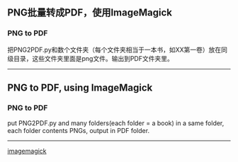 ## PNG批量转成PDF，使用ImageMagick

### PNG to PDF

把PNG2PDF.py和数个文件夹（每个文件夹相当于一本书，如XX第一卷）放在同级目录，这些文件夹里面是png文件。输出到PDF文件夹里。

---


## PNG to PDF, using ImageMagick

### PNG to PDF

put PNG2PDF.py and many folders(each folder = a book) in a same folder, each folder contents PNGs, output in PDF folder.

---

[imagemagick](https://download.imagemagick.org/ImageMagick/download/binaries/ImageMagick-7.0.11-10-portable-Q16-HDRI-x64.zip)